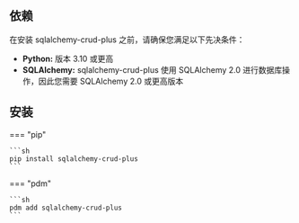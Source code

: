 ## 依赖

在安装 sqlalchemy-crud-plus 之前，请确保您满足以下先决条件：

- **Python:** 版本 3.10 或更高
- **SQLAlchemy:** sqlalchemy-crud-plus 使用 SQLAlchemy 2.0 进行数据库操作，因此您需要 SQLAlchemy 2.0 或更高版本

## 安装

=== "pip"

    ```sh
    pip install sqlalchemy-crud-plus
    ```

=== "pdm"

    ```sh
    pdm add sqlalchemy-crud-plus
    ```
